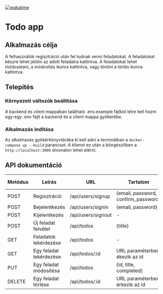 [![wakatime](https://wakatime.com/badge/user/da8cd449-74a6-4a7b-bcbe-d6c973983c4f/project/e6cbf655-0abf-4e91-9820-86f642a06d8c.svg)](https://wakatime.com/badge/user/da8cd449-74a6-4a7b-bcbe-d6c973983c4f/project/e6cbf655-0abf-4e91-9820-86f642a06d8c)

# Todo app

## Alkalmazás célja
A felhasználók regisztráció után fel tudnak venni feladatokat. A feladatokat készre lehet jelölni az adott feladatra kattintva. A feladatokat lehet módosatani, a módosítás ikonra kattintva, vagy törölni a törlés ikonra kattintva.

## Telepítés

### Környezeti változók beállítása

A backend és client mappában található .env.example fájlból létre kell hozni egy-egy .env fájlt a backend és a client mappa gyökerébe.

### Alkalmazás indítása

Az alkalmazás gyökérkönyvtárába ki kell adni a terminálban a `docker-compose up --build` parancsot.
A klienst ez után a böngészőben a `http://localhost:3000` útvonalon lehet elérni.

## API dokumentáció

| Metódus | Leírás                  | URL                | Tartalom                            | Válasz                      | Státusz kód |
|---------|-------------------------|--------------------|-------------------------------------|-----------------------------|-------------|
| POST    | Regisztráció            | /api/users/signup  | {email, password, confirm_password} | {id, email}                 | 201         |
| POST    | Bejelentkezés           | /api/users/signin  | {email, password}                   | {id, email}                 | 200         |
| POST    | Kijelentkezés           | /api/users/signout | -                                   | -                           | 200         |
| POST    | Új feladat felvétel     | /api/todos         | {title}                             | {id, title, completed}      | 201         |
| GET     | Feladatok lekérdezése   | /api/todos         | -                                   | [...{id, title, completed}] | 200         |
| GET     | Egy feladat lekérdezése | /api/todos/:id     | URL paraméterben ékezik az id       | {id, title, completed}      | 200         |
| PUT     | Egy feladat módosítésa  | /api/todos         |  {id, title, completed}             | {id, title, completed}      | 200         |
| DELETE  | Egy feladat törlése     | /api/todos/:id     | URL paraméterben érkezik az id      | {success}                   | 200         |



